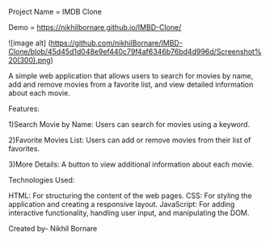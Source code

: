 Project Name = IMDB Clone

Demo = https://nikhilbornare.github.io/IMBD-Clone/

![image alt] (https://github.com/nikhilBornare/IMBD-Clone/blob/45d45d1d048e9ef440c79f4af6346b76bd4d996d/Screenshot%20(300).png)

A simple web application that allows users to search for movies by name, add and remove movies from a favorite list, and view detailed information about each movie.

Features:

1)Search Movie by Name: Users can search for movies using a keyword.

2)Favorite Movies List: Users can add or remove movies from their list of favorites.

3)More Details: A button to view additional information about each movie.

Technologies Used:

HTML: For structuring the content of the web pages.
CSS: For styling the application and creating a responsive layout.
JavaScript: For adding interactive functionality, handling user input, and manipulating the DOM.

Created by- Nikhil Bornare
